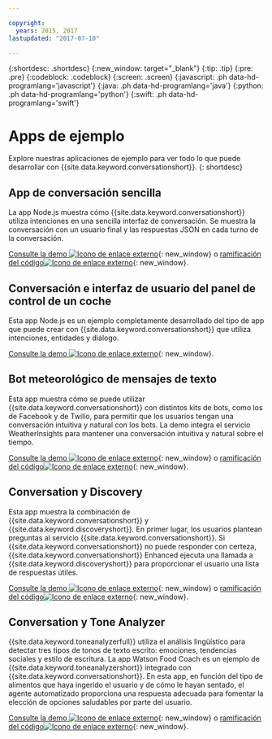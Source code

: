 ```yaml
---

copyright:
  years: 2015, 2017
lastupdated: "2017-07-10"

---
```


{:shortdesc: .shortdesc}
{:new_window: target="_blank"}
{:tip: .tip}
{:pre: .pre}
{:codeblock: .codeblock}
{:screen: .screen}
{:javascript: .ph data-hd-programlang='javascript'}
{:java: .ph data-hd-programlang='java'}
{:python: .ph data-hd-programlang='python'}
{:swift: .ph data-hd-programlang='swift'}

# Apps de ejemplo

Explore nuestras aplicaciones de ejemplo para ver todo lo que puede desarrollar con {{site.data.keyword.conversationshort}}.
{: shortdesc}

## App de conversación sencilla

La app Node.js muestra cómo {{site.data.keyword.conversationshort}} utiliza intenciones en una sencilla interfaz de conversación. Se muestra la conversación con un usuario final y las respuestas JSON en cada turno de la conversación.

[Consulte la demo ![Icono de enlace externo](../../icons/launch-glyph.svg "Icono de enlace externo")](http://conversation-simple.ng.bluemix.net/){: new_window} o [ramificación del código![Icono de enlace externo](../../icons/launch-glyph.svg "Icono de enlace externo")](https://github.com/watson-developer-cloud/conversation-simple){: new_window}.

## Conversación e interfaz de usuario del panel de control de un coche

Esta app Node.js es un ejemplo completamente desarrollado del tipo de app que puede crear con {{site.data.keyword.conversationshort}} que utiliza intenciones, entidades y diálogo.

[Consulte la demo ![Icono de enlace externo](../../icons/launch-glyph.svg "Icono de enlace externo")](https://conversation-demo.ng.bluemix.net/){: new_window}.

## Bot meteorológico de mensajes de texto

Esta app muestra cómo se puede utilizar {{site.data.keyword.conversationshort}} con distintos kits de bots, como los de Facebook y de Twilio, para permitir que los usuarios tengan una conversación intuitiva y natural con los bots. La demo integra el servicio WeatherInsights para mantener una conversación intuitiva y natural sobre el tiempo.

 [Consulte la demo ![Icono de enlace externo](../../icons/launch-glyph.svg "Icono de enlace externo")](https://text-bot.mybluemix.net/  ){: new_window} o [ramificación del código![Icono de enlace externo](../../icons/launch-glyph.svg "Icono de enlace externo")](https://github.com/watson-developer-cloud/text-bot){: new_window}.

## Conversation y Discovery

Esta app muestra la combinación de {{site.data.keyword.conversationshort}} y {{site.data.keyword.discoveryshort}}. En primer lugar, los usuarios plantean preguntas al servicio {{site.data.keyword.conversationshort}}. Si {{site.data.keyword.conversationshort}} no puede responder con certeza, {{site.data.keyword.conversationshort}} Enhanced ejecuta una llamada a {{site.data.keyword.discoveryshort}} para proporcionar el usuario una lista de respuestas útiles.

[Consulte la demo ![Icono de enlace externo](../../icons/launch-glyph.svg "Icono de enlace externo")](https://conversation-with-discovery-within-ui.mybluemix.net/){: new_window} o [ramificación del código![Icono de enlace externo](../../icons/launch-glyph.svg "Icono de enlace externo")](https://github.com/watson-developer-cloud/conversation-enhanced){: new_window}.

## Conversation y Tone Analyzer

{{site.data.keyword.toneanalyzerfull}} utiliza el análisis lingüístico para detectar tres tipos de tonos de texto escrito: emociones, tendencias sociales y estilo de escritura. La app Watson Food Coach es un ejemplo de {{site.data.keyword.toneanalyzershort}} integrado con {{site.data.keyword.conversationshort}}. En esta app, en función del tipo de alimentos que haya ingerido el usuario y de cómo le hayan sentado, el agente automatizado proporciona una respuesta adecuada para fomentar la elección de opciones saludables por parte del usuario.

[Consulte la demo ![Icono de enlace externo](../../icons/launch-glyph.svg "Icono de enlace externo")](https://food-coach.mybluemix.net/){: new_window} o [ramificación del código![Icono de enlace externo](../../icons/launch-glyph.svg "Icono de enlace externo")](https://github.com/watson-developer-cloud/food-coach){: new_window}.

